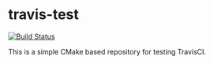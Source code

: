 # travis-test

[![Build Status](https://travis-ci.org/smithsg/travis-test.svg?branch=main)](https://travis-ci.org/smithsg84/travis-test)

This is a simple CMake based repository for testing TravisCI.
